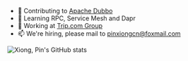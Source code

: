 <!--
**pinxiong/pinxiong** is a ✨ _special_ ✨ repository because its `README.md` (this file) appears on your GitHub profile.

Here are some ideas to get you started:

- 🔭 I’m currently working on ...
- 🌱 I’m currently learning ...
- 👯 I’m looking to collaborate on ...
- 🤔 I’m looking for help with ...
- 💬 Ask me about ...
- 📫 How to reach me: ...
- 😄 Pronouns: ...
- ⚡ Fun fact: ...
-->
+ 👯 Contributing to [Apache Dubbo](https://github.com/apache/dubbo)
+ 🔭 Learning RPC, Service Mesh and Dapr
+ 🏬 Working at [Trip.com Group](https://www.trip.com/)
+ 📫 We're hiring, please mail to pinxiongcn@foxmail.com


![Xiong, Pin's GitHub stats](https://github-readme-stats.vercel.app/api?username=pinxiong&show_icons=true&theme=chartreuse-dark)
<!---->
<!--
[![Xiong, Pin's GitHub stats](https://github-readme-stats.vercel.app/api?username=pinxiong&show_icons=true&theme=chartreuse-dark&hide=stars)](https://github.com/anuraghazra/github-readme-stats)
-->
